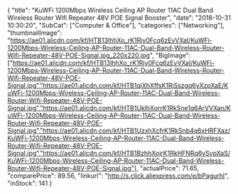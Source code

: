 {
	"title": "KuWFi 1200Mbps Wireless Ceiling AP Router 11AC Dual Band Wireless Router Wifi Repeater 48V POE Signal Booster",
	"date": "2018-10-31 10:30:20",
	"SubCat": ["Computer & Office"],
	"categories": ["Networking"],
	"thumbnailImage": "https://ae01.alicdn.com/kf/HTB13lhhXo_rK1Rjy0Fcq6zEvVXaI/KuWFi-1200Mbps-Wireless-Ceiling-AP-Router-11AC-Dual-Band-Wireless-Router-Wifi-Repeater-48V-POE-Signal.jpg_220x220.jpg",
	"BigImage": ["https://ae01.alicdn.com/kf/HTB13lhhXo_rK1Rjy0Fcq6zEvVXaI/KuWFi-1200Mbps-Wireless-Ceiling-AP-Router-11AC-Dual-Band-Wireless-Router-Wifi-Repeater-48V-POE-Signal.jpg","https://ae01.alicdn.com/kf/HTB1qiXhXffsK1RjSszgq6yXzpXaE/KuWFi-1200Mbps-Wireless-Ceiling-AP-Router-11AC-Dual-Band-Wireless-Router-Wifi-Repeater-48V-POE-Signal.jpg","https://ae01.alicdn.com/kf/HTB1UklhXorrK1RkSne1q6ArVVXan/KuWFi-1200Mbps-Wireless-Ceiling-AP-Router-11AC-Dual-Band-Wireless-Router-Wifi-Repeater-48V-POE-Signal.jpg","https://ae01.alicdn.com/kf/HTB1UzxhXcfrK1RkSnb4q6xHRFXaz/KuWFi-1200Mbps-Wireless-Ceiling-AP-Router-11AC-Dual-Band-Wireless-Router-Wifi-Repeater-48V-POE-Signal.jpg","https://ae01.alicdn.com/kf/HTB1BzhhXojrK1RkHFNRq6ySvpXaS/KuWFi-1200Mbps-Wireless-Ceiling-AP-Router-11AC-Dual-Band-Wireless-Router-Wifi-Repeater-48V-POE-Signal.jpg"],
	"actualPrice": 71.65,
	"comparePrice": 89.56,
	"linkurl": "http://s.click.aliexpress.com/e/bPagurhI",
	"inStock": 141
}
